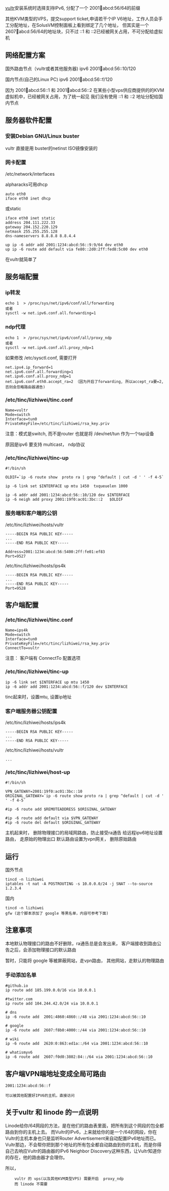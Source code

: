 <!--
author: lizhiwei
head: 
date: 2019-05-06
title: tinc vpn配置可路由的native IPV6
tags: IPv6
images: 
category: network
status: publish
summary: 配置tinc VPN, 给予客户端结点可路由native ipv6地址，而不是nat转换的地址
-->


[vultr](https://www.vultr.com/?ref=8050818-4F)安装系统时选择支持IPv6, 分配了一个 2001:1234:abcd:56/64的前缀

其他KVM类型的VPS，提交support ticket,申请若干个IP V6地址，工作人员会手工分配地址，在SolusVM控制面板上看到绑定了几个地址，
但其实是一个 2607:1234:abcd:56/64的地址块，只不过 ::1 和 ::2已经被网关占用，不可分配给虚拟机



## 网络配置方案


国外路由节点（vultr或者其他服务器)
ipv6   2001:1234:abcd:56::10/120


国内节点(自己的Linux PC)
ipv6   2001:1234:abcd:56::f/120

因为 2001:1234:abcd:56::1 和  2001:1234:abcd:56::2 在某些小型vps供应商提供的的KVM虚拟机中，已经被网关占用，为了统一起见
我们没有使用 ::1 和  ::2 地址分配给国内节点


## 服务器软件配置

### 安装Debian GNU/Linux buster

vultr 直接是用 buster的netinst ISO镜像安装的



### 网卡配置


/etc/network/interfaces

alpharacks可用dhcp

    auto eth0
    iface eth0 inet dhcp


或static

    iface eth0 inet static
    address 204.111.222.33
    gateway 204.152.220.129
    netmask 255.255.255.128
    dns-nameservers 8.8.8.8 8.8.4.4

    up ip -6 addr add 2001:1234:abcd:56::9:9/64 dev eth0    
    up ip -6 route add default via fe80::2d0:2ff:fed8:5c00 dev eth0

在vultr就简单了




## 服务端配置

### ip转发
    echo 1  > /proc/sys/net/ipv6/conf/all/forwarding
    或者
    sysctl -w net.ipv6.conf.all.forwarding=1

### ndp代理
    echo 1  > /proc/sys/net/ipv6/conf/all/proxy_ndp
    或者
    sysctl -w net.ipv6.conf.all.proxy_ndp=1

如果修改 /etc/sysctl.conf, 需要打开

    net.ipv4.ip_forward=1
    net.ipv6.conf.all.forwarding=1
    net.ipv6.conf.all.proxy_ndp=1
    net.ipv6.conf.eth0.accept_ra=2 （因为开启了forwarding, 所以accept_ra要=2,否则会忽略路由器通告)


### /etc/tinc/lizhiwei/tinc.conf
    Name=vultr
    Mode=switch
    Interface=tun0
    PrivateKeyFile=/etc/tinc/lizhiwei/rsa_key.priv

注意：模式是switch, 而不是router
   也就是将 /dev/net/tun 作为一个tap设备

   原因是ipv6 要支持 multicast， ndp协议

### /etc/tinc/lizhiwei/tinc-up

    #!/bin/sh

    OLDIF=`ip -6 route show  proto ra | grep ^default | cut -d ' ' -f 4-5`
    
    ip -6 link set $INTERFACE up mtu 1450  txqueuelen 1000
    
    ip -6 addr add 2001:1234:abcd:56::10/120 dev $INTERFACE
    ip -6 neigh add proxy 2001:19f0:ac01:3bc::2   $OLDIF

### 服务端和客户端的公钥

/etc/tinc/lizhiwei/hosts/vultr

    -----BEGIN RSA PUBLIC KEY-----
    ...
    -----END RSA PUBLIC KEY-----
    
    Address=2001:1234:abcd:56:5400:2ff:fe01:ef83
    Port=9527

/etc/tinc/lizhiwei/hosts/ips4k

    -----BEGIN RSA PUBLIC KEY-----
    ...
    -----END RSA PUBLIC KEY-----
    Port=9528









## 客户端配置
### /etc/tinc/lizhiwei/tinc.conf

    Name=ips4k
    Mode=switch
    Interface=tun0
    PrivateKeyFile=/etc/tinc/lizhiwei/rsa_key.priv
    ConnectTo=vultr

注意： 客户端有 ConnectTo 配置选项



### /etc/tinc/lizhiwei/tinc-up 

    ip -6 link set $INTERFACE up mtu 1450
    ip -6 addr add 2001:1234:abcd:56::f/120 dev $INTERFACE

tinc起来时，设置mtu, 设置ip地址


### 客户端服务器公钥配置

/etc/tinc/lizhiwei/hosts/ips4k

    -----BEGIN RSA PUBLIC KEY-----
    ...
    -----END RSA PUBLIC KEY-----


/etc/tinc/lizhiwei/hosts/vultr

    ...



### /etc/tinc/lizhiwei/host-up
    #!/bin/sh

    VPN_GATEWAY=2001:19f0:ac01:3bc::10
    ORIGINAL_GATEWAY=`ip -6 route show proto ra | grep ^default | cut -d ' ' -f 4-5`
  
    #ip -6 route add $REMOTEADDRESS $ORIGINAL_GATEWAY

    #ip -6 route add default via $VPN_GATEWAY 
    #ip -6 route del default $ORIGINAL_GATEWAY

    

主机起来时，
  删除物理接口的局域网路由，防止接受ra通告
  给远程ipv6地址设置路由， 走原始的物理出口
  默认路由设置为vpn网关， 
  删除原始路由


## 运行

国外节点 

    tincd -n lizhiwei
    iptables -t nat -A POSTROUTING -s 10.0.0.0/24 -j SNAT --to-source  1.2.3.4


国内

    tincd -n lizhiwei
    gfw (这个脚本添加了 google 等黑名单，内容可参考下面)





## 注意事项
   本地默认物理接口的路由不好删除，ra通告总是会发出来， 客户端接收到路由公告之后，会添加物理接口的默认路由

   暂时，只能将 google 等被屏蔽网站，走vpn路由， 其他网站，走默认的物理路由


### 手动添加名单

    #github.io
    ip route add 185.199.0.0/16 via 10.0.0.1

    #twitter.com
    ip route add 104.244.42.0/24 via 10.0.0.1

    # dns
    ip -6 route add  2001:4860:4860::/48 via 2001:1234:abcd:56::10

    # google
    ip -6 route add  2607:f8b0:4000::/44 via 2001:1234:abcd:56::10

    # wiki
    ip -6 route add  2620:0:863:ed1a::/64 via 2001:1234:abcd:56::10

    # whatismyv6
    ip -6 route add  2607:f0d0:3802:84::/64 via 2001:1234:abcd:56::10



## 客户端VPN端地址变成全局可路由

    2001:1234:abcd:56::f

    可以被其他配置好IPV6的主机，直接访问





## 关于vultr 和 linode 的一点说明


Linode给你/64网段的方法，是在他们的路由表里面，把所有到这个网段的包全都路由到你的主机上去。
而Vultr的IPv6，上来就给你的是一个/64的网段，你在Vultr的主机本身也只是监听Router Advertisement来自动配置IPv6地址而已。
Vultr那边，不会帮你把到那个地址的所有包全都自动路由到你的主机，而是你得自己去响应Vultr的路由器的IPv6 Neighbor Discovery这种东西，让Vultr知道你的存在，他的路由器才会理你。

所以，

        vultr 的 vps(以及其他KVM类型VPS) 需要开启  proxy_ndp 
        而 linode 不需要





